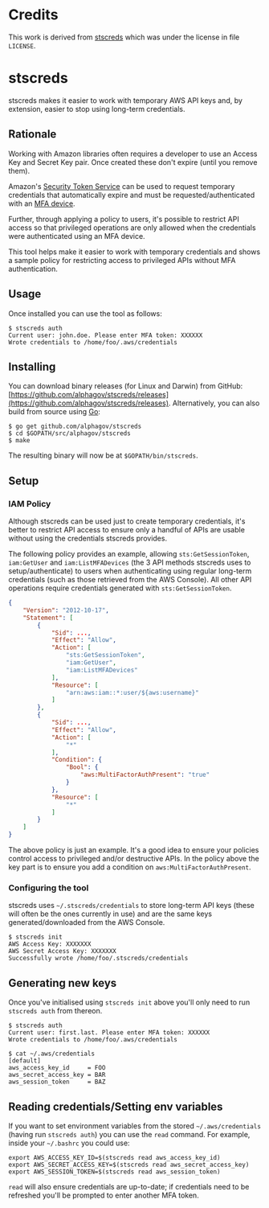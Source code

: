 # Credits

This work is derived from [stscreds](https://github.com/uswitch/stscreds) which was under the license in file `LICENSE`.

# stscreds

stscreds makes it easier to work with temporary AWS API keys and, by extension, easier to stop using long-term credentials.

## Rationale

Working with Amazon libraries often requires a developer to use an Access Key and Secret Key pair. Once created these don't expire (until you remove them).

Amazon's [Security Token Service](http://docs.aws.amazon.com/STS/latest/APIReference/Welcome.html) can be used to request temporary credentials that automatically expire and must be requested/authenticated with an [MFA device](https://aws.amazon.com/iam/details/mfa/).

Further, through applying a policy to users, it's possible to restrict API access so that privileged operations are only allowed when the credentials were authenticated using an MFA device.

This tool helps make it easier to work with temporary credentials and shows a sample policy for restricting access to privileged APIs without MFA authentication.

## Usage
Once installed you can use the tool as follows:

```
$ stscreds auth
Current user: john.doe. Please enter MFA token: XXXXXX
Wrote credentials to /home/foo/.aws/credentials
```

## Installing

You can download binary releases (for Linux and Darwin) from GitHub: [https://github.com/alphagov/stscreds/releases](https://github.com/alphagov/stscreds/releases). Alternatively, you can also build from source using [Go](https://golang.org):

```
$ go get github.com/alphagov/stscreds
$ cd $GOPATH/src/alphagov/stscreds
$ make
```

The resulting binary will now be at `$GOPATH/bin/stscreds`.

## Setup
### IAM Policy
Although stscreds can be used just to create temporary credentials, it's better to restrict API access to ensure only a handful of APIs are usable without using the credentials stscreds provides.

The following policy provides an example, allowing `sts:GetSessionToken`, `iam:GetUser` and `iam:ListMFADevices` (the 3 API methods stscreds uses to setup/authenticate) to users when authenticating using regular long-term credentials (such as those retrieved from the AWS Console). All other API operations require credentials generated with `sts:GetSessionToken`.

```json
{
    "Version": "2012-10-17",
    "Statement": [
        {
            "Sid": ...,
            "Effect": "Allow",
            "Action": [
                "sts:GetSessionToken",
                "iam:GetUser",
                "iam:ListMFADevices"
            ],
            "Resource": [
                "arn:aws:iam::*:user/${aws:username}"
            ]
        },
        {
            "Sid": ...,
            "Effect": "Allow",
            "Action": [
                "*"
            ],
            "Condition": {
                "Bool": {
                    "aws:MultiFactorAuthPresent": "true"
                }
            },
            "Resource": [
                "*"
            ]
        }
    ]
}
```

The above policy is just an example. It's a good idea to ensure your policies control access to privileged and/or destructive APIs. In the policy above the key part is to ensure you add a condition on `aws:MultiFactorAuthPresent`.

### Configuring the tool

stscreds uses `~/.stscreds/credentials` to store long-term API keys (these will often be the ones currently in use) and are the same keys generated/downloaded from the AWS Console.

```
$ stscreds init
AWS Access Key: XXXXXXX
AWS Secret Access Key: XXXXXXX
Successfully wrote /home/foo/.stscreds/credentials
```

## Generating new keys

Once you've initialised using `stscreds init` above you'll only need to run `stscreds auth` from thereon. 

```
$ stscreds auth
Current user: first.last. Please enter MFA token: XXXXXX
Wrote credentials to /home/foo/.aws/credentials

$ cat ~/.aws/credentials
[default]
aws_access_key_id     = FOO
aws_secret_access_key = BAR
aws_session_token     = BAZ
```

## Reading credentials/Setting env variables

If you want to set environment variables from the stored `~/.aws/credentials` (having run `stscreds auth`) you can use the `read` command. For example, inside your `~/.bashrc` you could use:

```
export AWS_ACCESS_KEY_ID=$(stscreds read aws_access_key_id)
export AWS_SECRET_ACCESS_KEY=$(stscreds read aws_secret_access_key)
export AWS_SESSION_TOKEN=$(stscreds read aws_session_token)
```

`read` will also ensure credentials are up-to-date; if credentials need to be refreshed you'll be prompted to enter another MFA token.
